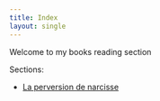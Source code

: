 ```yaml
---
title: Index
layout: single
---
```


Welcome to my books reading section

Sections:
* [La perversion de narcisse](/books/la_perversion_de_narcisse/index)